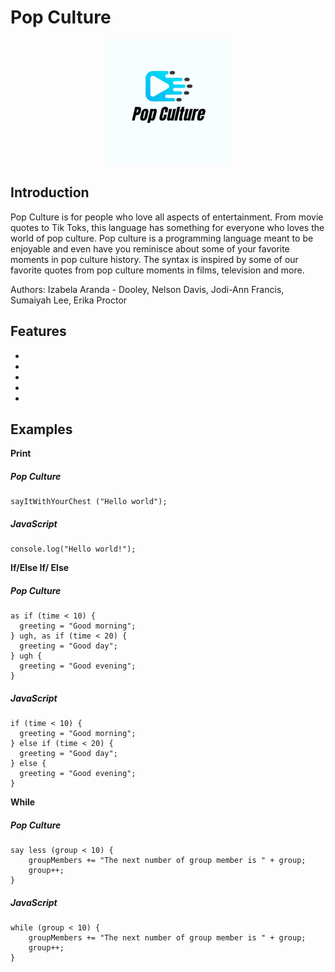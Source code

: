 # Pop Culture

<p align="center">
<img src= "docs/logo.png" height="200">
</p>

## Introduction

Pop Culture is for people who love all aspects of entertainment. From movie quotes to Tik Toks, this language has something for everyone who loves the world of pop culture. Pop culture is a programming language meant to be enjoyable and even have you reminisce about some of your favorite moments in pop culture history. The syntax is inspired by some of our favorite quotes from pop culture moments in films, television and more.

Authors: Izabela Aranda - Dooley, Nelson Davis, Jodi-Ann Francis, Sumaiyah Lee, Erika Proctor

## Features

-
-
-
-
-

## Examples

**Print**

##### Pop Culture

```
sayItWithYourChest ("Hello world");
```

##### JavaScript

```
console.log("Hello world!");
```

**If/Else If/ Else**

##### Pop Culture

```
as if (time < 10) {
  greeting = "Good morning";
} ugh, as if (time < 20) {
  greeting = "Good day";
} ugh {
  greeting = "Good evening";
}
```

##### JavaScript

```
if (time < 10) {
  greeting = "Good morning";
} else if (time < 20) {
  greeting = "Good day";
} else {
  greeting = "Good evening";
}
```

**While**

##### Pop Culture

```
say less (group < 10) {
    groupMembers += "The next number of group member is " + group;
    group++;
}
```

##### JavaScript

```
while (group < 10) {
    groupMembers += "The next number of group member is " + group;
    group++;
}
```

